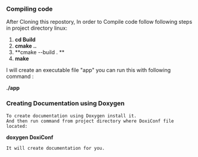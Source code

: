 ### Compiling code
  After Cloning this repostory, In order to Compile code follow following steps in project directory linux:

1. **cd Build**
2. **cmake ..**
3. **cmake --build . **  
4. **make**

  I will create an executable file "app" you can run this with following command :
   
   **./app**

### Creating Documentation using Doxygen 
    To create documentation using Doxygen install it.
    And then run command from project directory where DoxiConf file located:
    
   **doxygen DoxiConf**

    It will create documentation for you.

